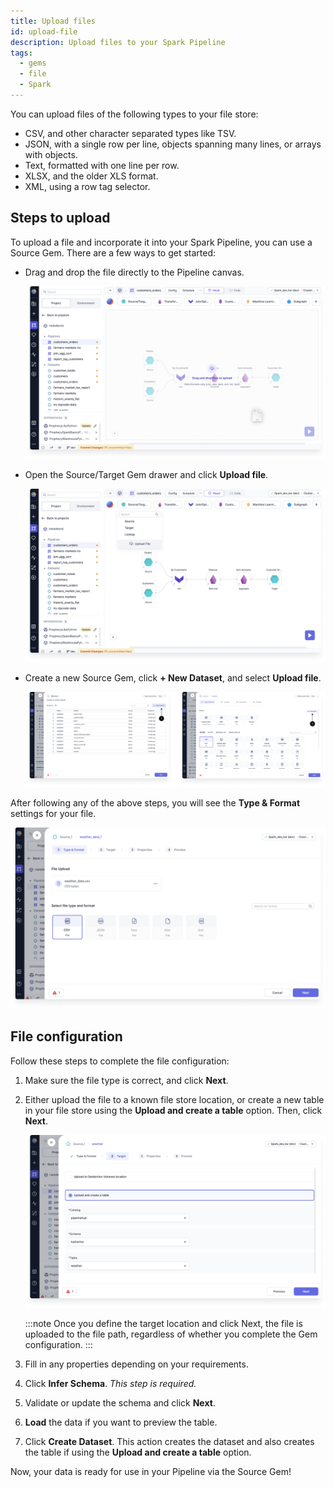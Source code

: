 ```yaml
---
title: Upload files
id: upload-file
description: Upload files to your Spark Pipeline
tags:
  - gems
  - file
  - Spark
---
```


You can upload files of the following types to your file store:

- CSV, and other character separated types like TSV.
- JSON, with a single row per line, objects spanning many lines, or arrays with objects.
- Text, formatted with one line per row.
- XLSX, and the older XLS format.
- XML, using a row tag selector.

## Steps to upload

To upload a file and incorporate it into your Spark Pipeline, you can use a Source Gem. There are a few ways to get started:

- Drag and drop the file directly to the Pipeline canvas.

  ![Drag and drop file](./img/drag-drop-file.png)

- Open the Source/Target Gem drawer and click **Upload file**.

  ![Source/Target Gem drawer](./img/upload-file-gem-drawer.png)

- Create a new Source Gem, click **+ New Dataset**, and select **Upload file**.

  ![Source Gem](./img/upload-file-source-gem.png)

After following any of the above steps, you will see the **Type & Format** settings for your file.

![Type & Format](./img/upload-type-and-format.png)

## File configuration

Follow these steps to complete the file configuration:

1. Make sure the file type is correct, and click **Next**.
1. Either upload the file to a known file store location, or create a new table in your file store using the **Upload and create a table** option. Then, click **Next**.

   ![Upload and create a table](./img/upload-create-table.png)

   :::note
   Once you define the target location and click Next, the file is uploaded to the file path, regardless of whether you complete the Gem configuration.
   :::

1. Fill in any properties depending on your requirements.
1. Click **Infer Schema**. _This step is required._
1. Validate or update the schema and click **Next**.
1. **Load** the data if you want to preview the table.
1. Click **Create Dataset**. This action creates the dataset and also creates the table if using the **Upload and create a table** option.

Now, your data is ready for use in your Pipeline via the Source Gem!
